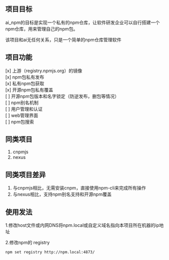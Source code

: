 项目目标
--------
ai_npm的目标是实现一个私有的npm仓库，让软件研发企业可以自行搭建一个npm仓库，用来管理自己的npm包。

该项目和ai无任何关系，只是一个简单的npm仓库管理软件

项目功能
---------
[x] 上游（registry.npmjs.org）的镜像     
[x] npm包私有发布    
[x] 私有npm包获取      
[x] 开源npm包私有覆盖   
[ ] 开源npm包版本和名字锁定（防逆发布，删包等情况）   
[ ] npm别名机制     
[ ] 用户管理和认证  
[ ] web管理界面     
[ ] npm包搜索

同类项目
--------
1. cnpmjs 
2. nexus

同类项目差异
-----------
1. 与cnpmjs相比，无需安装cnpm，直接使用npm-cli来完成所有操作
2. 与nexus相比，支持npm别名支持和开源npm覆盖

使用发法
------------

1.修改host文件或内网DNS将npm.local或自定义域名指向本项目所在机器的ip地址

2.修改npm的 registry 

    npm set registry http://npm.local:4873/